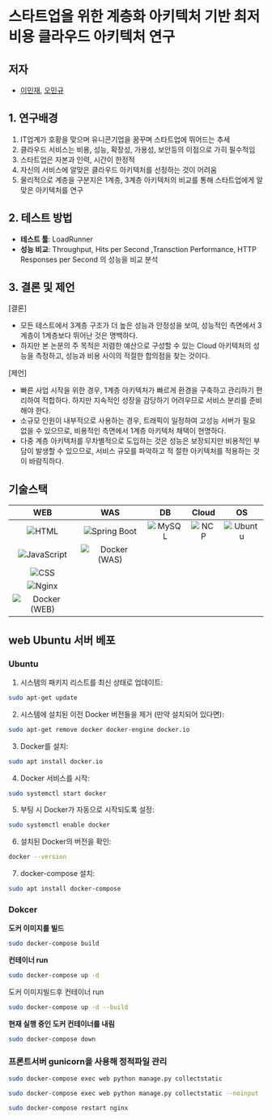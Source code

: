 ﻿# **스타트업을 위한 계층화 아키텍처 기반 최저비용 클라우드 아키텍처 연구**

## 저자
- [이민재](https://github.com/mimijae), [오민규](https://github.com/kormk) 



## **1. 연구배경**
1. IT업계가 호황을 맞으며 유니콘기업을 꿈꾸며 스타트업에 뛰어드는 추세
2. 클라우드 서비스는 비용, 성능, 확장성, 가용성, 보안등의 이점으로 가히 필수적임
3. 스타트업은 자본과 인력, 시간이 한정적
4. 자신의 서비스에 알맞은 클라우드 아키텍처를 선정하는 것이 어려움
5. 물리적으로 계층을 구분지은 1계층, 3계층 아키텍처의 비교를 통해 스타트업에게 알맞은
아키텍처를 연구

## **2. 테스트 방법**
- **테스트 툴**: LoadRunner
- **성능 비교**: Throughput, Hits per Second ,Transction Performance, HTTP Responses per Second 의 성능을 비교 분석

## **3. 결론 및 제언**
[결론]
- 모든 테스트에서 3계층 구조가 더 높은 성능과 안정성을 보여, 성능적인 측면에서 3계층이 1계층보다 뛰어난 것은 명백하다.
- 하지만 본 논문의 주 목적은 저렴한 예산으로 구성할 수 있는 Cloud 아키텍처의 성능을 측정하고, 성능과 비용 사이의 적절한 합의점을
찾는 것이다.

[제언]
- 빠른 사업 시작을 위한 경우, 1계층 아키텍처가 빠르게 환경을 구축하고 관리하기 편리하여 적합하다. 하지만 지속적인 성장을 감당하기
어려우므로 서비스 분리를 준비해야 한다.
- 소규모 인원이 내부적으로 사용하는 경우, 트래픽이 일정하여 고성능 서버가 필요 없을 수 있으므로, 비용적인 측면에서 1계층 아키텍처
채택이 현명하다.
- 다중 계층 아키텍처를 무차별적으로 도입하는 것은 성능은 보장되지만 비용적인 부담이 발생할 수 있으므로, 서비스 규모를 파악하고 적
절한 아키텍처를 적용하는 것이 바람직하다.

## 기술스택

|   WEB    |   WAS    |    DB    |   Cloud   |     OS     |
|:--------:|:--------:|:--------:|:---------:|:----------:|
| ![HTML](https://img.shields.io/badge/-HTML-E34F26?style=for-the-badge&logo=html5&logoColor=white) | ![Spring Boot](https://img.shields.io/badge/-SpringBoot-6DB33F?style=for-the-badge&logo=spring-boot&logoColor=white) | ![MySQL](https://img.shields.io/badge/-MySQL-4479A1?style=for-the-badge&logo=mysql&logoColor=white) | ![NCP](https://img.shields.io/badge/-NCP-03C75A?style=for-the-badge&logo=naver&logoColor=white) | ![Ubuntu](https://img.shields.io/badge/-Ubuntu-E95420?style=for-the-badge&logo=ubuntu&logoColor=white) |
| ![JavaScript](https://img.shields.io/badge/-JavaScript-F7DF1E?style=for-the-badge&logo=javascript&logoColor=black) | ![Docker (WAS)](https://img.shields.io/badge/-Docker-2496ED?style=for-the-badge&logo=docker&logoColor=white) |   |   |   |
| ![CSS](https://img.shields.io/badge/-CSS-1572B6?style=for-the-badge&logo=css3&logoColor=white) |   |   |   |   |
| ![Nginx](https://img.shields.io/badge/-Nginx-009639?style=for-the-badge&logo=nginx&logoColor=white) |   |   |   |   |
| ![Docker (WEB)](https://img.shields.io/badge/-Docker-2496ED?style=for-the-badge&logo=docker&logoColor=white) |   |   |   |   |


## web Ubuntu 서버 베포

### Ubuntu
1. 시스템의 패키지 리스트를 최신 상태로 업데이트:
```bash
sudo apt-get update
```

2. 시스템에 설치된 이전 Docker 버전들을 제거 (만약 설치되어 있다면):
```bash
sudo apt-get remove docker docker-engine docker.io
```

3. Docker를 설치:
```bash
sudo apt install docker.io
```

4. Docker 서비스를 시작:
```bash
sudo systemctl start docker
```

5. 부팅 시 Docker가 자동으로 시작되도록 설정:
```bash
sudo systemctl enable docker
```

6. 설치된 Docker의 버전을 확인:
```bash
docker --version
```

7. docker-compose 설치:
```bash
sudo apt install docker-compose
```

### Dokcer
**도커 이미지를 빌드**
```bash
sudo docker-compose build
```
**컨테이너 run**

```bash
sudo docker-compose up -d
```

도커 이미지빌드후 컨테이너 run
```bash
sudo docker-compose up -d --build
```

**현재 실행 중인 도커 컨테이너를 내림**

```bash
sudo docker-compose down
```

### **프론트서버 gunicorn을 사용해 정적파일 관리**
```bash
sudo docker-compose exec web python manage.py collectstatic
```

```bash
sudo docker-compose exec web python manage.py collectstatic --noinput
```

```bash
sudo docker-compose restart nginx
```


